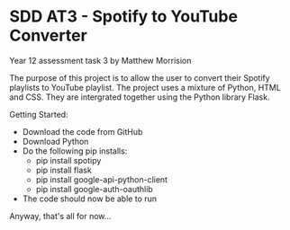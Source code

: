<h1> SDD AT3 - Spotify to YouTube Converter </h1>

Year 12 assessment task 3 by Matthew Morrision

The purpose of this project is to allow the user to convert their Spotify playlists to YouTube playlist. The project uses a mixture of Python, HTML and CSS. They are intergrated together using the Python library Flask.

Getting Started:
* Download the code from GitHub
* Download Python
* Do the following pip installs:
    - pip install spotipy
    - pip install flask
    - pip install google-api-python-client
    - pip install google-auth-oauthlib
* The code should now be able to run


Anyway, that's all for now...